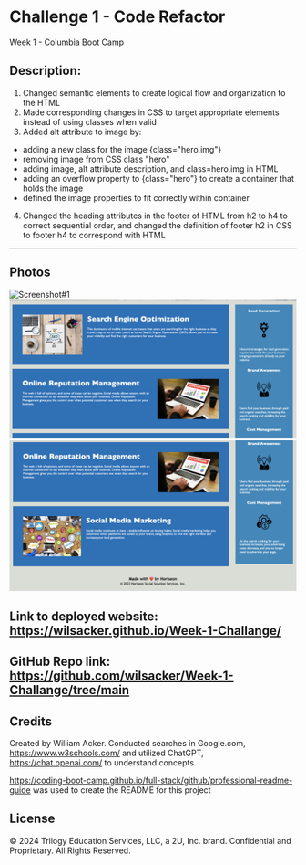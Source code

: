 # Challenge 1 - Code Refactor
Week 1 - Columbia Boot Camp

## Description:

1. Changed semantic elements to create logical flow and organization to the HTML
2. Made corresponding changes in CSS to target appropriate elements instead of using classes when valid
3. Added alt attribute to image by:
- adding a new class for the image {class="hero.img"}
- removing image from CSS class "hero"
- adding image, alt attribute description, and class=hero.img in HTML
- adding an overflow property to {class="hero"} to create a container that holds the image
- defined the image properties to fit correctly within container
4. Changed the heading attributes in the footer of HTML from h2 to h4 to correct sequential order, and changed the definition of footer h2 in CSS to footer h4 to correspond with HTML


-------------------------------------------------------------------

## Photos

![Screenshot#1](https://github.com/wilsacker/Week-1-Challange/blob/main/assets/images/Screenshot%202024-04-23%20at%2022.22.37.png)
![Screenshot#2](https://github.com/wilsacker/Week-1-Challange/blob/main/assets/images/Screenshot%202024-04-23%20at%2022.22.46.png)
![Screenshot#3](https://github.com/wilsacker/Week-1-Challange/blob/main/assets/images/Screenshot%202024-04-23%20at%2022.22.55.png)

## Link to deployed website: https://wilsacker.github.io/Week-1-Challange/


## GitHub Repo link: https://github.com/wilsacker/Week-1-Challange/tree/main

## Credits

Created by William Acker. Conducted searches in Google.com, https://www.w3schools.com/ and utilized ChatGPT, https://chat.openai.com/ to understand concepts.

https://coding-boot-camp.github.io/full-stack/github/professional-readme-guide was used to create the README for this project

## License

© 2024 Trilogy Education Services, LLC, a 2U, Inc. brand. Confidential and Proprietary. All Rights Reserved.